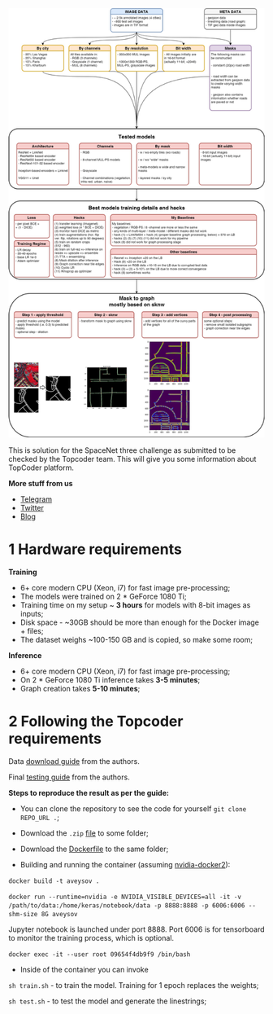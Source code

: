 ![Architecture](satellites.jpg)

This is solution for the SpaceNet three challenge as submitted to be checked by the Topcoder team.
This will give you some information about TopCoder platform.

**More stuff from us**
- [Telegram](https://t.me/snakers4) 
- [Twitter](https://twitter.com/AlexanderVeysov)
- [Blog](https://spark-in.me/tag/data-science)


# 1 Hardware requirements

**Training**

- 6+ core modern CPU (Xeon, i7) for fast image pre-processing;
- The models were trained on 2 * GeForce 1080 Ti;
- Training time on my setup ~ **3 hours** for models with 8-bit images as inputs;
- Disk space - ~30GB should be more than enough for the Docker image + files;
- The dataset weighs ~100-150 GB and is copied, so make some room;

**Inference**

- 6+ core modern CPU (Xeon, i7) for fast image pre-processing;
- On 2 * GeForce 1080 Ti inference takes **3-5 minutes**;
- Graph creation takes **5-10 minutes**;


# 2 Following the Topcoder requirements


Data [download guide](https://drive.google.com/open?id=1WJh8Q1Oj38Ahn0FiwUv1WZXoIwnY08_kL4XO8cikPo0) from the authors.


Final [testing guide](https://drive.google.com/open?id=1maGeUSaoqSYjFUzQ2S1IKyMSjzlZ5GWs) from the authors.


**Steps to reproduce the result as per the guide:**

- You can clone the repository to see the code for yourself `git clone REPO_URL .`;

- Download the `.zip` [file](https://drive.google.com/file/d/1rQD1-s1JCaFcgaQ9rn9OUTc4BKOaznN-/view) to some folder;

-  Download the [Dockerfile](https://drive.google.com/file/d/1rQD1-s1JCaFcgaQ9rn9OUTc4BKOaznN-/view) to the same folder;

- Building and running the container (assuming [nvidia-docker2](https://github.com/NVIDIA/nvidia-docker)):

`docker build -t aveysov .`

`docker run --runtime=nvidia -e NVIDIA_VISIBLE_DEVICES=all -it -v /path/to/data:/home/keras/notebook/data -p 8888:8888 -p 6006:6006 --shm-size 8G aveysov`

Jupyter notebook is launched under port 8888.
Port 6006 is for tensorboard to monitor the training process, which is optional.

`docker exec -it --user root 09654f4db9f9 /bin/bash`

- Inside of the container you can invoke

`sh train.sh` - to train the model. Training for 1 epoch replaces the weights;

`sh test.sh` - to test the model and generate the linestrings;

